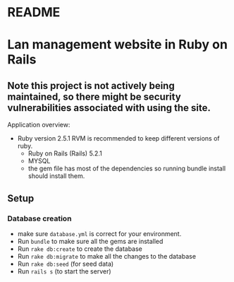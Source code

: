 # README

# Lan management website in Ruby on Rails
## Note this project is not actively being maintained, so there might be security vulnerabilities associated with using the site.
Application overview:

* Ruby version 2.5.1
RVM is recommended to keep different versions of ruby. 
  - Ruby on Rails (Rails) 5.2.1
  - MYSQL
  - the gem file has most of the dependencies so running bundle install should install them.

## Setup
### Database creation
 - make sure `database.yml` is correct for your environment.
 - Run `bundle` to make sure all the gems are installed
 - Run `rake db:create` to create the database
 - Run `rake db:migrate` to make all the changes to the database
 - Run `rake db:seed` (for seed data)
 - Run `rails s` (to start the server)
